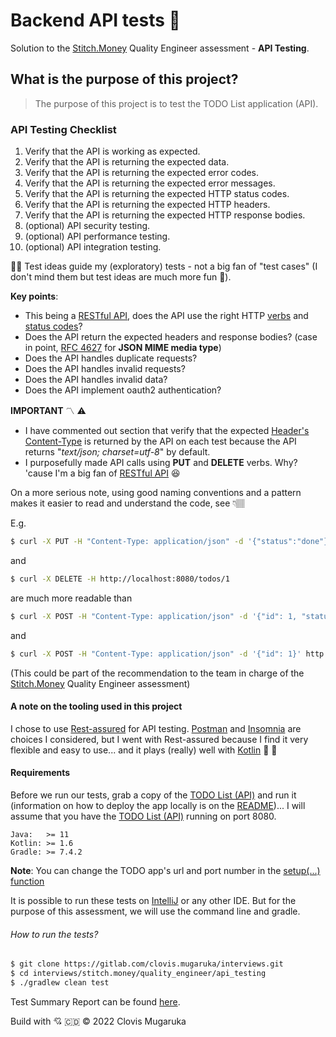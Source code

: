 # Backend API tests 📝
Solution to the [Stitch.Money](https://stitch.money/) Quality Engineer assessment - **API Testing**.

## What is the purpose of this project?
> The purpose of this project is to test the TODO List application (API).

### API Testing Checklist
1. Verify that the API is working as expected.
2. Verify that the API is returning the expected data.
3. Verify that the API is returning the expected error codes.
4. Verify that the API is returning the expected error messages.
5. Verify that the API is returning the expected HTTP status codes.
6. Verify that the API is returning the expected HTTP headers.
7. Verify that the API is returning the expected HTTP response bodies.
8. (optional) API security testing.
9. (optional) API performance testing.
10. (optional) API integration testing.

☝🏽 Test ideas guide my (exploratory) tests - not a big fan of "test cases" 
(I don't mind them but test ideas are much more fun 🤭).

**Key points**:
- This being a [RESTful API](https://www.redhat.com/en/topics/api/what-is-a-rest-api), does the API use the right HTTP [verbs](https://developer.mozilla.org/en-US/docs/Web/HTTP/Methods) and [status codes](https://developer.mozilla.org/en-US/docs/Web/HTTP/Status)?
- Does the API return the expected headers and response bodies? (case in point, [RFC 4627](https://www.ietf.org/rfc/rfc4627.txt) for **JSON MIME media type**)
- Does the API handles duplicate requests?
- Does the API handles invalid requests?
- Does the API handles invalid data?
- Does the API implement oauth2 authentication?

**IMPORTANT** 〽️ ⚠️ 
- I have commented out section that verify that the expected
  [Header's Content-Type](./app/src/test/kotlin/com/clovisphere/interviews/stitch/APITest.kt#L35) is 
  returned by the API on each test because the API returns "_text/json; charset=utf-8_" by default.
- I purposefully made API calls using **PUT** and **DELETE** verbs. 
  Why? 'cause I'm a big fan of [RESTful API](https://www.redhat.com/en/topics/api/what-is-a-rest-api) 😆
  
On a more serious note, using good naming conventions and a pattern makes 
it easier to read and understand the code, see 👇🏽

E.g.
```bash
$ curl -X PUT -H "Content-Type: application/json" -d '{"status":"done"}' http://localhost:8080/todos/1
```
and
```bash
$ curl -X DELETE -H http://localhost:8080/todos/1
```
are much more readable than
```bash
$ curl -X POST -H "Content-Type: application/json" -d '{"id": 1, "status":"done"}' http://localhost:8080/edit-todos
```
and
```bash
$ curl -X POST -H "Content-Type: application/json" -d '{"id": 1}' http://localhost:8080/del-todos
```
(This could be part of the recommendation to the team in charge of the [Stitch.Money](https://stitch.money/) 
Quality Engineer assessment)


#### A note on the tooling used in this project
I chose to use [Rest-assured](https://rest-assured.io/) for API testing. 
[Postman](https://www.postman.com/) and [Insomnia](https://insomnia.rest/) are choices I considered, 
but I went with Rest-assured because I find it very flexible and easy to use... 
and it plays (really) well with [Kotlin](https://kotlinlang.org/) 🥳 🎊

#### Requirements
Before we run our tests, grab a copy of the [TODO List (API)](https://github.com/Stitch-Money/Todo-list-api.git) 
and run it (information on how to deploy the app locally is on 
the [README](https://github.com/Stitch-Money/Todo-list-api/blob/main/README.md))... 
I will assume that you have the [TODO List (API)](https://github.com/Stitch-Money/Todo-list-api.git) 
running on port 8080.

```console
Java:   >= 11
Kotlin: >= 1.6
Gradle: >= 7.4.2
```

**Note**: You can change the TODO app's url and port number in the 
[setup(...) function](./app/src/test/kotlin/com/clovisphere/interviews/stitch/BaseTest.kt#L20)

It is possible to run these tests on [IntelliJ](https://www.jetbrains.com/idea/) or 
any other IDE. But for the purpose of this assessment, we will use the command line and gradle.

###### How to run the tests?
```bash
$ git clone https://gitlab.com/clovis.mugaruka/interviews.git
$ cd interviews/stitch.money/quality_engineer/api_testing
$ ./gradlew clean test
```

Test Summary Report can be found [here](./app/build/reports/tests/test/index.html).


Build with 💘 🇨🇩
©️ 2022 Clovis Mugaruka
